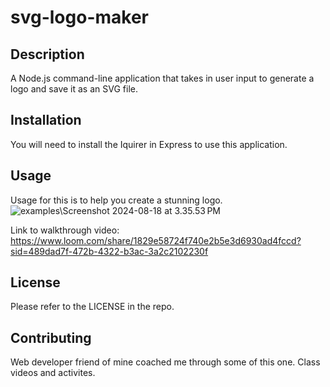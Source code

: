 # svg-logo-maker

## Description
A Node.js command-line application that takes in user input to generate a logo and save it as an SVG file.

## Installation
You will need to install the Iquirer in Express to use this application.

## Usage
Usage for this is to help you create a stunning logo.
![examples\Screenshot 2024-08-18 at 3.35.53 PM](<./examples/Screenshot 2024-08-18 at 3.35.53 PM.png>)

Link to walkthrough video: https://www.loom.com/share/1829e58724f740e2b5e3d6930ad4fccd?sid=489dad7f-472b-4322-b3ac-3a2c2102230f

## License
Please refer to the LICENSE in the repo.


## Contributing
Web developer friend of mine coached me through some of this one. Class videos and activites.



